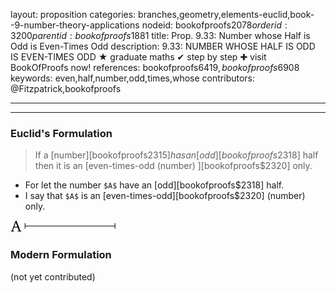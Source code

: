 layout: proposition
categories: branches,geometry,elements-euclid,book--9-number-theory-applications
nodeid: bookofproofs$2078
orderid: 3200
parentid: bookofproofs$1881
title: Prop. 9.33: Number whose Half is Odd is Even-Times Odd
description: 9.33: NUMBER WHOSE HALF IS ODD IS EVEN-TIMES ODD &#9733; graduate maths &#10004; step by step &#10010; visit BookOfProofs now!
references: bookofproofs$6419,bookofproofs$6908
keywords: even,half,number,odd,times,whose
contributors: @Fitzpatrick,bookofproofs

---


---

### Euclid's Formulation

> If a [number][bookofproofs$2315] has an [odd][bookofproofs$2318] half then it is an [even-times-odd (number) ][bookofproofs$2320] only.

* For let the number `$A$` have an [odd][bookofproofs$2318] half.
* I say that `$A$` is an [even-times-odd][bookofproofs$2320] (number) only.

![fig33e](https://github.com/bookofproofs/bookofproofs.github.io/blob/main/_sources/_assets/images/euclid/Book09/fig33e.png?raw=true)



### Modern Formulation

(not yet contributed)
